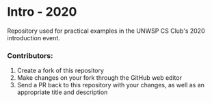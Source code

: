 # Intro - 2020

Repository used for practical examples in the UNWSP CS Club's 2020 introduction event.

### Contributors:
1. Create a fork of this repository
2. Make changes on your fork through the GitHub web editor
3. Send a PR back to this repository with your changes, as well as an appropriate title and description
